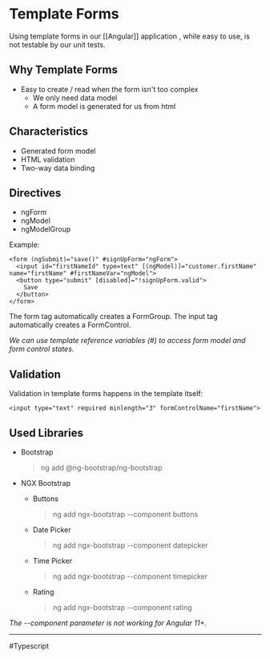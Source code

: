 # Template Forms
Using template forms in our [[Angular]] application , while easy to use, is not testable by our unit tests.

## Why Template Forms
- Easy to create / read when the form isn't too complex
  - We only need data model
  - A form model is generated for us from html

## Characteristics
- Generated form model
- HTML validation
- Two-way data binding

## Directives
- ngForm
- ngModel
- ngModelGroup

Example:

```
<form (ngSubmit)="save()" #signUpForm="ngForm">
  <input id="firstNameId" type=text" [(ngModel)]="customer.firstName" name="firstName" #firstNameVar="ngModel">
  <button type="submit" [disabled]="!signUpForm.valid">
    Save
  </button>
</form>
```

The form tag automatically creates a FormGroup.
The input tag automatically creates a FormControl.

_We can use template reference variables (#) to access form model and form control states._

## Validation
Validation in template forms happens in the template itself:

```
<input type="text" required minlength="3" formControlName="firstName">
```

## Used Libraries
- Bootstrap

  > ng add @ng-bootstrap/ng-bootstrap

- NGX Bootstrap

  - Buttons

    > ng add ngx-bootstrap --component buttons

  - Date Picker

    > ng add ngx-bootstrap --component datepicker

  - Time Picker

    > ng add ngx-bootstrap --component timepicker

  - Rating

    > ng add ngx-bootstrap --component rating

_The --component parameter is not working for Angular 11+._



---
#Typescript 